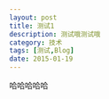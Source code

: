 ```yaml
---
layout: post
title: 测试1
description: 测试哦测试哦
category: 技术
tags: [测试,Blog]
date: 2015-01-19
---
```

哈哈哈哈哈